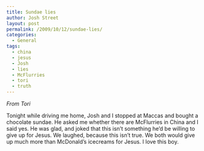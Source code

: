 ```yaml
---
title: Sundae lies
author: Josh Street
layout: post
permalink: /2009/10/12/sundae-lies/
categories:
  - General
tags:
  - china
  - jesus
  - Josh
  - lies
  - McFlurries
  - tori
  - truth
---
```

*From Tori*

Tonight while driving me home, Josh and I stopped at Maccas and bought a chocolate sundae. He asked me whether there are McFlurries in China and I said yes. He was glad, and joked that this isn&#8217;t something he&#8217;d be willing to give up for Jesus. We laughed, because this isn&#8217;t true. We both would give up much more than McDonald&#8217;s icecreams for Jesus. I love this boy.